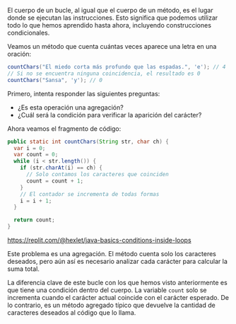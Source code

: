 El cuerpo de un bucle, al igual que el cuerpo de un método, es el lugar donde se ejecutan las instrucciones. Esto significa que podemos utilizar todo lo que hemos aprendido hasta ahora, incluyendo construcciones condicionales.

Veamos un método que cuenta cuántas veces aparece una letra en una oración:

```java
countChars("El miedo corta más profundo que las espadas.", 'e'); // 4
// Si no se encuentra ninguna coincidencia, el resultado es 0
countChars("Sansa", 'y'); // 0
```

Primero, intenta responder las siguientes preguntas:

* ¿Es esta operación una agregación?
* ¿Cuál será la condición para verificar la aparición del carácter?

Ahora veamos el fragmento de código:

```java
public static int countChars(String str, char ch) {
  var i = 0;
  var count = 0;
  while (i < str.length()) {
    if (str.charAt(i) == ch) {
      // Solo contamos los caracteres que coinciden
      count = count + 1;
    }
    // El contador se incrementa de todas formas
    i = i + 1;
  }

  return count;
}
```

https://replit.com/@hexlet/java-basics-conditions-inside-loops

Este problema es una agregación. El método cuenta solo los caracteres deseados, pero aún así es necesario analizar cada carácter para calcular la suma total.

La diferencia clave de este bucle con los que hemos visto anteriormente es que tiene una condición dentro del cuerpo. La variable `count` solo se incrementa cuando el carácter actual coincide con el carácter esperado. De lo contrario, es un método agregado típico que devuelve la cantidad de caracteres deseados al código que lo llama.
